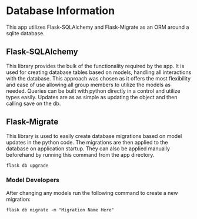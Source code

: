 # Database Information

This app utilizes Flask-SQLAlchemy and Flask-Migrate as an ORM around a sqlite database.

## Flask-SQLAlchemy

This library provides the bulk of the functionality required by the app.
It is used for creating database tables based on models, handling all interactions with the database.
This approach was chosen as it offers the most flexibility and ease of use allowing all group members to
utilize the models as needed.
Queries can be built with python directly in a control and utilize types easily.
Updates are as as simple as updating the object and then calling save on the db.

## Flask-Migrate

This library is used to easily create database migrations based on model updates in the python code.
The migrations are then applied to the database on application startup.
They can also be applied manually beforehand by running this command from the app directory.

```shell
flask db upgrade
```

### Model Developers

After changing any models run the following command to create a new migration:

```shell
flask db migrate -m "Migration Name Here"
```

